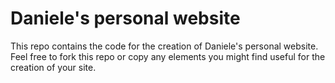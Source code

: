 # Daniele's personal website

This repo contains the code for the creation of Daniele's personal website. Feel free to fork this repo or copy any elements you might find useful for the creation of your site.